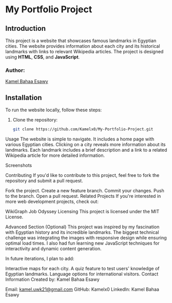 # My Portfolio Project

## Introduction
This project is a website that showcases famous landmarks in Egyptian cities. The website provides information about each city and its historical landmarks with links to relevant Wikipedia articles. The project is designed using **HTML**, **CSS**, and **JavaScript**.

### Author:
[Kamel Bahaa Esawy](https://eg.linkedin.com/in/kamel-l-6b2513292)

## Installation
To run the website locally, follow these steps:

1. Clone the repository:
   ```bash
   git clone https://github.com/Kamelx0/My-Portfolio-Project.git

Usage
The website is simple to navigate. It includes a home page with various Egyptian cities. Clicking on a city reveals more information about its landmarks. Each landmark includes a brief description and a link to a related Wikipedia article for more detailed information.

Screenshots


Contributing
If you'd like to contribute to this project, feel free to fork the repository and submit a pull request.

Fork the project.
Create a new feature branch.
Commit your changes.
Push to the branch.
Open a pull request.
Related Projects
If you're interested in more web development projects, check out:

WikiGraph
Job Odyssey
Licensing
This project is licensed under the MIT License.

Advanced Section (Optional)
This project was inspired by my fascination with Egyptian history and its incredible landmarks. The biggest technical challenge was integrating the images with responsive design while ensuring optimal load times. I also had fun learning new JavaScript techniques for interactivity and dynamic content generation.

In future iterations, I plan to add:

Interactive maps for each city.
A quiz feature to test users' knowledge of Egyptian landmarks.
Language options for international visitors.
Contact Information
Created by: Kamel Bahaa Esawy

Email: kamel.uwk21@gmail.com
GitHub: Kamelx0
LinkedIn: Kamel Bahaa Esawy
